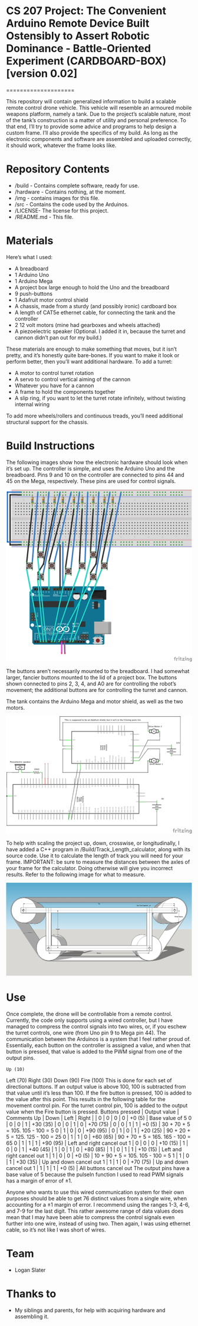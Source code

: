 # CS 207 Project: The Convenient Arduino Remote Device Built Ostensibly to Assert Robotic Dominance - Battle-Oriented Experiment (CARDBOARD-BOX) [version 0.02]
====================

This repository will contain generalized information to build a scalable remote control drone vehicle. This vehicle will resemble an armoured mobile weapons platform, namely a tank.
Due to the project’s scalable nature, most of the tank’s construction is a matter of utility and personal preference. To that end, I’ll try to provide some advice and programs to help design a custom frame. I’ll also provide the specifics of my build. As long as the electronic components and software are assembled and uploaded correctly, it should work, whatever the frame looks like.


Repository Contents
==========
* /build - Contains complete software, ready for use.
* /hardware - Contains nothing, at the moment.
* /img - contains images for this file.
* /src - Contains the code used by the Arduinos.
* /LICENSE-  The license for this project.
* /README.md - This file.

Materials
==========
Here’s what I used:
* A breadboard
* 1 Arduino Uno
* 1 Arduino Mega
* A project box large enough to hold the Uno and the breadboard
* 9 push-buttons
* 1 Adafruit motor control shield
* A chassis, made from a sturdy (and possibly ironic) cardboard box
* A length of CAT5e ethernet cable, for connecting the tank and the controller
* 2 12 volt motors (mine had gearboxes and wheels attached)
* A piezoelectric speaker (Optional. I added it in, because the turret and cannon didn’t pan out for my build.) 

These materials are enough to make something that moves, but it isn’t pretty, and it’s honestly quite bare-bones. If you want to make it look or perform better, then you’ll want additional hardware.
To add a turret:
* A motor to control turret rotation
* A servo to control vertical aiming of the cannon
* Whatever you have for a cannon
* A frame to hold the components together
* A slip ring, if you want to let the turret rotate infinitely, without twisting internal wiring

To add more wheels/rollers and continuous treads, you’ll need additional structural support for the chassis. 

Build Instructions	
==========
The following images show how the electronic hardware should look when it’s set up. The controller is simple, and uses the Arduino Uno and the breadboard. Pins 9 and 10 on the controller are connected to pins 44 and 45 on the Mega, respectively. These pins are used for control signals.

![Alt text](https://github.com/NonGenericGeek/CS-207-Project/blob/master/img/controllerBreadboardSchematic.png)

The buttons aren’t necessarily mounted to the breadboard. I had somewhat larger, fancier buttons mounted to the lid of a project box. The buttons shown connected to pins 2, 3, 4, and A0 are for controlling the robot’s movement; the additional buttons are for controlling the turret and cannon.

The tank contains the Arduino Mega and motor shield, as well as the two motors.

![Alt text](https://github.com/NonGenericGeek/CS-207-Project/blob/master/img/tankWiringSchematic.png)

To help with scaling the project up, down, crosswise, or longitudinally, I have added a C++ program in /Build/Track_Length_calculator, along with its source code. Use it to calculate the length of track you will need for your frame.
IMPORTANT: be sure to measure the distances between the axles of your frame for the calculator. Doing otherwise will give you incorrect results.
Refer to the following image for what to measure.

![Alt text](https://github.com/NonGenericGeek/CS-207-Project/blob/master/img/trackLengthDiagram.jpg)

Use
=====
Once complete, the drone will be controllable from a remote control. Currently, the code only supports using a wired controller, but I have managed to compress the control signals into two wires, or, if you eschew the turret controls, one wire (from Uno pin 9 to Mega pin 44).
The communication between the Arduinos is a system that I feel rather proud of. Essentially, each button on the controller is assigned a value, and when that button is pressed, that value is added to the PWM signal from one of the output pins.

	Up (10)
Left (70)	Right (30)
	Down (90)	Fire (100)
This is done for each set of directional buttons. If an output value is above 100, 100 is subtracted from that value until it’s less than 100. If the fire button is pressed, 100 is added to the value after this point.
This results in the following table for the movement control pin. For the turret control pin, 100 is added to the output value when the Fire button is pressed.
	Buttons pressed		| Output value	| Comments
Up	| Down	| Left	| Right	|		|
0	| 0	| 0	| 0	| +0 (5)	| Base value of 5
0	| 0	| 0	| 1	| +30 (35)	|
0	| 0	| 1	| 0	| +70 (75)	|
0	| 0	| 1	| 1	| +0 (5)	| 30 + 70 + 5 = 105. 105 - 100 = 5
0	| 1	| 0	| 0	| +90 (95)	|
0	| 1	| 0	| 1	| +20 (25)	| 90 + 20 + 5 = 125. 125 - 100 = 25
0	| 1	| 1	| 0	| +60 (65)	| 90 + 70 + 5 = 165. 165 - 100 = 65
0	| 1	| 1	| 1	| +90 (95)	| Left and right cancel out
1	| 0	| 0	| 0	| +10 (15)	|
1	| 0	| 0	| 1	| +40 (45)	|
1	| 0	| 1	| 0	| +80 (85)	|
1	| 0	| 1	| 1	| +10 (15)	| Left and right cancel out
1	| 1	| 0	| 0	| +0 (5)	| 10 + 90 + 5 = 105. 105 - 100 = 5
1	| 1	| 0	| 1	| +30 (35)	| Up and down cancel out
1	| 1	| 1	| 0	| +70 (75)	| Up and down cancel out
1	| 1	| 1	| 1	| +0 (5)	| All buttons cancel out
The output pins have a base value of 5 because the pulseIn function I used to read PWM signals has a margin of error of ±1.

Anyone who wants to use this wired communication system for their own purposes should be able to get 76 distinct values from a single wire, when accounting for a ±1 margin of error. I recommend using the ranges 1-3, 4-6, and 7-9 for the last digit.
This rather awesome range of data values does mean that I may have been able to compress the control signals even further into one wire, instead of using two. Then again, I was using ethernet cable, so it’s not like I was short of wires.

Team
=====
* Logan Slater

Thanks to
=====
* My siblings and parents, for help with acquiring hardware and assembling it.